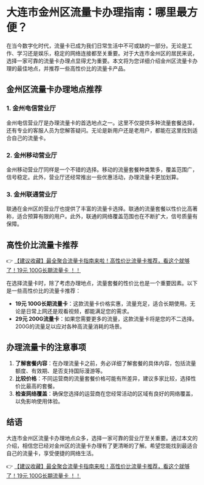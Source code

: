 # 大连市金州区流量卡办理指南：哪里最方便？

在当今数字化时代，流量卡已成为我们日常生活中不可或缺的一部分。无论是工作、学习还是娱乐，稳定的网络连接都至关重要。对于大连市金州区的居民来说，选择一家可靠的流量卡办理点显得尤为重要。本文将为您详细介绍金州区流量卡办理的最佳地点，并推荐一些高性价比的流量卡产品。

## 金州区流量卡办理地点推荐

### 1. 金州电信营业厅
金州电信营业厅是办理流量卡的首选地点之一。这里不仅提供多种流量套餐选择，还有专业的客服人员为您解答疑问。无论是新用户还是老用户，都能在这里找到适合自己的流量卡。

### 2. 金州移动营业厅
金州移动营业厅同样是一个不错的选择。移动的流量套餐种类繁多，覆盖范围广，信号稳定。此外，营业厅还经常推出一些优惠活动，办理流量卡更加划算。

### 3. 金州联通营业厅
联通在金州区的营业厅也提供了丰富的流量卡选择。联通的流量套餐以性价比高著称，适合预算有限的用户。此外，联通的网络覆盖范围也在不断扩大，信号质量有保障。

## 高性价比流量卡推荐

👉 [【建议收藏】最全聚合流量卡指南来啦！高性价比流量卡推荐，看这个就够了！19元 100G长期流量卡 ！！](https://bit.ly/Liuliangka)

在选择流量卡时，除了考虑办理地点，流量套餐的性价比也是一个重要因素。以下是一些高性价比的流量卡推荐：

- **19元 100G长期流量卡**：这款流量卡价格实惠，流量充足，适合长期使用。无论是日常上网还是观看视频，都能满足您的需求。
- **29元 200G流量卡**：如果您需要更多的流量，这款流量卡将是您的不二选择。200G的流量足以应对各种高流量消耗的场景。

## 办理流量卡的注意事项

1. **了解套餐内容**：在办理流量卡之前，务必详细了解套餐的具体内容，包括流量额度、有效期、是否支持国际漫游等。
2. **比较价格**：不同运营商的流量套餐价格可能有所差异，建议多家比较，选择性价比最高的套餐。
3. **检查网络覆盖**：确保您选择的运营商在您经常活动的区域有良好的网络覆盖，以免影响使用体验。

## 结语

大连市金州区流量卡办理地点众多，选择一家可靠的营业厅至关重要。通过本文的介绍，相信您已经对金州区的流量卡办理有了更清晰的了解。希望您能找到最适合自己的流量卡，享受便捷的网络生活。

👉 [【建议收藏】最全聚合流量卡指南来啦！高性价比流量卡推荐，看这个就够了！19元 100G长期流量卡 ！！](https://bit.ly/Liuliangka)